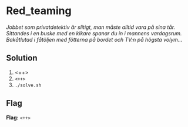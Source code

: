 # Red_teaming
*Jobbet som privatdetektiv är slitigt, man måste alltid vara på sina tår. Sittandes i en buske med en kikare spanar du in i mannens vardagsrum. Bakåtlutad i fåtöljen med fötterna på bordet och TV:n på högsta volym...*

## Solution
1. <++>
2. `<++>`
3. `./solve.sh`


## Flag
**Flag:** `<++>`
